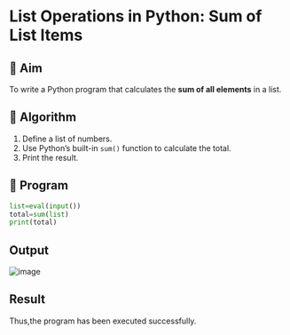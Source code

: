   # List Operations in Python: Sum of List Items

## 🎯 Aim
To write a Python program that calculates the **sum of all elements** in a list.

## 🧠 Algorithm
1. Define a list of numbers.
2. Use Python’s built-in `sum()` function to calculate the total.
3. Print the result.

## 🧾 Program
```python
list=eval(input())
total=sum(list)
print(total)
```
## Output

![image](https://github.com/user-attachments/assets/f207c463-a633-490d-8e5a-4059671d507c)

## Result
Thus,the program has been executed successfully.
